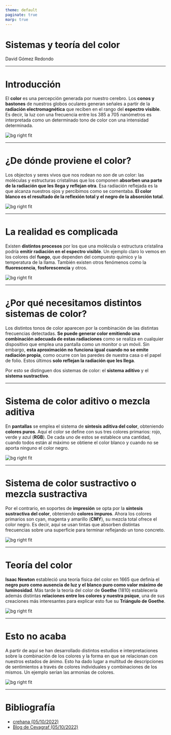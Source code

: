 ```yaml
---
theme: default
paginate: true
marp: true
---
```


# Sistemas y teoría del color

David Gómez Redondo

---

# Introducción

El **color** es una percepción generada por nuestro cerebro. Los **conos y bastones** de nuestros globos oculares generan señales a partir de la **radiación electromagnética** que reciben en el rango del **espectro visible**. Es decir, la luz con una frecuencia entre los 385 a 705 nanómetros es interpretada como un determinado tono de color con una intensidad determinada.

![bg right fit](/assets/images/espectro-luz.png)

---

# ¿De dónde proviene el color?

Los objectos y seres vivos que nos rodean no *son* de un color: las moléculas y estructuras cristalinas que los componen **absorben una parte de la radiación que les llega y reflejan otra**. Esa radiación reflejada es la que alcanza nuestros ojos y percibimos como se comentaba. **El color blanco es el resultado de la reflexión total y el negro de la absorción total**.

![bg right fit](/assets/images/ejemplo-absorcion.png)

---

# La realidad es complicada

Existen **distintos procesos** por los que una molécula o estructura cristalina podría **emitir radiación en el espectro visible**. Un ejemplo claro lo vemos en los colores del **fuego**, que dependen del compuesto químico y la temperatura de la llama. También existen otros fenómenos como la **fluorescencia**, **fosforescencia** y otros.

![bg right fit](/assets/images/ensayo-llama.jpg)

---

# ¿Por qué necesitamos distintos sistemas de color?

Los distintos tonos de color aparecen por la combinación de las distintas frecuencias detectadas. **Se puede generar color emitiendo una combinación adecuada de estas radiaciones** como se realiza en cualquier dispositivo que emplea una pantalla como un monitor o un móvil. Sin embargo, **esta aproximación no funciona igual cuando no se emite radiación propia**, como ocurre con las paredes de nuestra casa o el papel de folio. Estos últimos **solo reflejan la radiación que les llega**.

Por esto se distinguen dos sistemas de color: el **sistema aditivo** y el **sistema sustractivo**.

---

# Sistema de color aditivo o mezcla aditiva

En **pantallas** se emplea el sistema de **síntesis aditiva del color**, obteniendo **colores puros**. Aquí el color se define con sus tres colores primarios: rojo, verde y azul (**RGB**). De cada uno de estos se establece una cantidad, cuando todos están al máximo se obtiene el color blanco y cuando no se aporta ninguno el color negro.

![bg right fit](/assets/images/mezcla-aditiva.svg)

---

# Sistema de color sustractivo o mezcla sustractiva

Por el contrario, en soportes de **impresión** se opta por la **síntesis sustractiva del color**, obteniendo **colores impuros**. Ahora los colores primarios son cyan, magenta y amarillo (**CMY**), su mezcla total ofrece el color negro. Es decir, aquí se usan tintas que absorben distintas frecuencias sobre una superficie para terminar reflejando un tono concreto.

![bg right fit](/assets/images/mezcla-sustractiva.png)

---

# Teoría del color

**Isaac Newton** estableció una teoría física del color en 1665 que definía el **negro puro como ausencia de luz y el blanco puro como valor máximo de luminosidad**. Más tarde la teoría del color de **Goethe** (1810) establecería además distintas **relaciones entre los colores y nuestra psique**, una de sus creaciones más interesantes para explicar esto fue su **Triángulo de Goethe**.

![bg right fit](/assets/images/triangulo-goethe.avif)

---

# Esto no acaba

A partir de aquí se han desarrollado distintos estudios e interpretaciones sobre la combinación de los colores y la forma en que se relacionan con nuestros estados de ánimo. Esto ha dado lugar a multitud de descripciones de sentimientos a través de colores individuales y combinaciones de los mismos. Un ejemplo serían las armonías de colores.

![bg right fit](/assets/images/armonias-colores.avif)

---

# Bibliografía

- [crehana (05/10/2022)](https://www.cevagraf.coop/blog/introduccion-a-la-teoria-del-color/)
- [Blog de Cevagraf (05/10/2022)](https://www.crehana.com/blog/diseno-grafico/que-es-teoria-color/)
